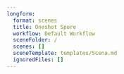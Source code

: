```yaml
---
longform:
  format: scenes
  title: Oneshot Spore
  workflow: Default Workflow
  sceneFolder: /
  scenes: []
  sceneTemplate: templates/Scena.md
  ignoredFiles: []
---
```

